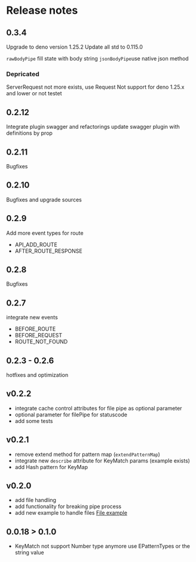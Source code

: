 # Release notes

## 0.3.4
Upgrade to deno version 1.25.2
Update all std to 0.115.0

`rawBodyPipe` fill state with body string
`jsonBodyPipe`use native json method

### Depricated
ServerRequest not more exists, use Request
Not support for deno 1.25.x and lower or not testet

## 0.2.12

Integrate plugin swagger and refactorings update swagger plugin with definitions
by prop

## 0.2.11

Bugfixes

## 0.2.10

Bugfixes and upgrade sources

## 0.2.9

Add more event types for route

- API_ADD_ROUTE
- AFTER_ROUTE_RESPONSE

## 0.2.8

Bugfixes

## 0.2.7

integrate new events

- BEFORE_ROUTE
- BEFORE_REQUEST
- ROUTE_NOT_FOUND

## 0.2.3 - 0.2.6

hotfixes and optimization

## v0.2.2

- integrate cache control attributes for file pipe as optional parameter
- optional parameter for filePipe for statuscode
- add some tests

## v0.2.1

- remove extend method for pattern map (`extendPatternMap`)
- integrate new `describe` attribute for KeyMatch params (example exists)
- add Hash pattern for KeyMap

## v0.2.0

- add file handling
- add functionality for breaking pipe process
- add new example to handle files
  [File example](https://deno.land/x/deno_api_server/example/static-file.ts)

## 0.0.18 > 0.1.0

- KeyMatch not support Number type anymore use EPatternTypes or the string value
